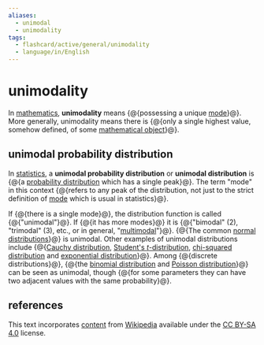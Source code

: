 ```yaml
---
aliases:
  - unimodal
  - unimodality
tags:
  - flashcard/active/general/unimodality
  - language/in/English
---
```


# unimodality

In [mathematics](mathematics.md), __unimodality__ means {@{possessing a unique [mode](mode%20(statistics).md)}@}. More generally, unimodality means there is {@{only a single highest value, somehow defined, of some [mathematical object](mathematical%20object.md)}@}. <!--SR:!2025-08-12,266,330!2025-04-15,172,310-->

## unimodal probability distribution

In [statistics](statistics.md), a __unimodal probability distribution__ or __unimodal distribution__ is {@{a [probability distribution](probability%20distribution.md) which has a single peak}@}. The term "mode" in this context {@{refers to any peak of the distribution, not just to the strict definition of [mode](mode%20(statistics).md) which is usual in statistics}@}. <!--SR:!2025-02-19,115,290!2025-06-26,229,330-->

If {@{there is a single mode}@}, the distribution function is called {@{"unimodal"}@}. If {@{it has more modes}@} it is {@{"bimodal" (2), "trimodal" (3), etc., or in general, "[multimodal](multimodal%20distribution.md)"}@}. {@{The common [normal distributions](normal%20distribution.md)}@} is unimodal. Other examples of unimodal distributions include {@{[Cauchy distribution](Cauchy%20distribution.md), [Student's _t_-distribution](Student's%20t-distribution.md), [chi-squared distribution](chi-squared%20distribution.md) and [exponential distribution](exponential%20distribution.md)}@}. Among {@{discrete distributions}@}, {@{the [binomial distribution](binomial%20distribution.md) and [Poisson distribution](poisson%20distribution.md)}@} can be seen as unimodal, though {@{for some parameters they can have two adjacent values with the same probability}@}. <!--SR:!2025-07-02,234,330!2025-08-08,263,330!2025-08-19,269,330!2025-07-18,246,330!2024-11-28,67,310!2025-04-01,142,290!2025-04-08,162,310!2025-04-11,166,310!2025-08-25,274,330-->

## references

This text incorporates [content](https://en.wikipedia.org/wiki/unimodality) from [Wikipedia](Wikipedia.md) available under the [CC BY-SA 4.0](https://creativecommons.org/licenses/by-sa/4.0/) license.
